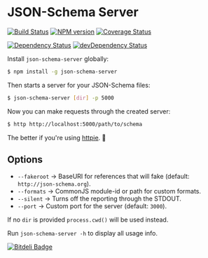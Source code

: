 JSON-Schema Server
==================

[![Build Status](https://travis-ci.org/json-schema-faker/json-schema-server.png?branch=master)](https://travis-ci.org/json-schema-faker/json-schema-server)
[![NPM version](https://badge.fury.io/js/json-schema-server.png)](http://badge.fury.io/js/json-schema-server)
[![Coverage Status](https://codecov.io/gh/json-schema-faker/json-schema-server/branch/master/graph/badge.svg)](https://codecov.io/gh/json-schema-faker/json-schema-server)

[![Dependency Status](https://david-dm.org/json-schema-faker/json-schema-server/status.svg)](https://david-dm.org/json-schema-faker/json-schema-server)
[![devDependency Status](https://david-dm.org/json-schema-faker/json-schema-server/dev-status.svg)](https://david-dm.org/json-schema-faker/json-schema-server#info=devDependencies)

Install `json-schema-server` globally:

```bash
$ npm install -g json-schema-server
```

Then starts a server for your JSON-Schema files:

```bash
$ json-schema-server [dir] -p 5000
```

Now you can make requests through the created server:

```bash
$ http http://localhost:5000/path/to/schema
```

The better if you're using [httpie](https://github.com/jakubroztocil/httpie). :beers:

Options
-------

- `--fakeroot` &rarr; BaseURI for references that will fake (default: `http://json-schema.org`).
- `--formats` &rarr; CommonJS module-id or path for custom formats.
- `--silent` &rarr; Turns off the reporting through the STDOUT.
- `--port` &rarr; Custom port for the server (default: `3000`).

If no `dir` is provided `process.cwd()` will be used instead.

Run `json-schema-server -h` to display all usage info.


[![Bitdeli Badge](https://d2weczhvl823v0.cloudfront.net/json-schema-faker/json-schema-server/trend.png)](https://bitdeli.com/free "Bitdeli Badge")

